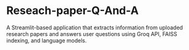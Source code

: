 # Reseach-paper-Q-And-A
A Streamlit-based application that extracts information from uploaded research papers and answers user questions using Groq API, FAISS indexing, and language models.
